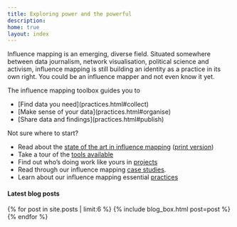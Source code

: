 ```yaml
---
title: Exploring power and the powerful
description: 
home: true
layout: index
---
```


Influence mapping is an emerging, diverse field. Situated somewhere between data journalism, network visualisation, political science and activism, influence mapping is still building an identity as a practice in its own right. You could be an influence mapper and not even know it yet.

The influence mapping toolbox guides you to

<nav><ul class="pager">
<li>[Find data you need](practices.html#collect)</li>
<li>[Make sense of your data](practices.html#organise)</li>
<li>[Share data and findings](practices.html#publish)</li>
</ul></nav>

Not sure where to start?

 * Read about the [state of the art in influence mapping](assets/influencemapping_soa_dec15_web.pdf) ([print version](assets/influencemapping_soa_dec15.pdf))
 * Take a tour of the [tools available](tools.html)
 * Find out who’s doing work like yours in [projects](projects.html)
 * Read through our influence mapping [case studies](/case_studies/).
 * Learn about our influence mapping essential [practices](practices.html)

<h4 class="separator">Latest blog posts</h4>

<div class="blog-post-index">
    {% for post in site.posts | limit:6 %}
        {% include blog_box.html post=post %}
    {% endfor %}
</div>

